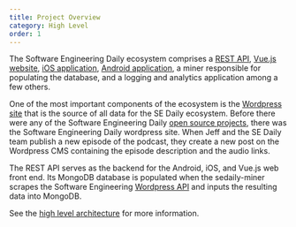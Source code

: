 ```yaml
---
title: Project Overview
category: High Level
order: 1
---
```


The Software Engineering Daily ecosystem comprises a [REST API](https://software-enginnering-daily-api.herokuapp.com/api/docs/), [Vue.js website](https://www.softwaredaily.com/), [iOS application](https://itunes.apple.com/us/app/software-engineering-daily-podcast-app/id1253734426?mt=8), [Android application](https://play.google.com/store/apps/details?id=com.koalatea.thehollidayinn.softwareengineeringdaily), a miner responsible for populating the database, and a logging and analytics application among a few others.

One of the most important components of the ecosystem is the [Wordpress site](https://softwareengineeringdaily.com/) that is the source of all data for the SE Daily ecosystem. Before there were any of the Software Engineering Daily [open source projects](https://github.com/SoftwareEngineeringDaily), there was the Software Engineering Daily wordpress site. When Jeff and the SE Daily team publish a new episode of the podcast, they create a new post on the Wordpress CMS containing the episode description and the audio links.

The REST API serves as the backend for the Android, iOS, and Vue.js web front end. Its MongoDB database is populated when the sedaily-miner scrapes the Software Engineering [Wordpress API](https://softwareengineeringdaily.com/wp-json) and inputs the resulting data into MongoDB.

See the [high level architecture](/High_Level/architecture/) for more information.
